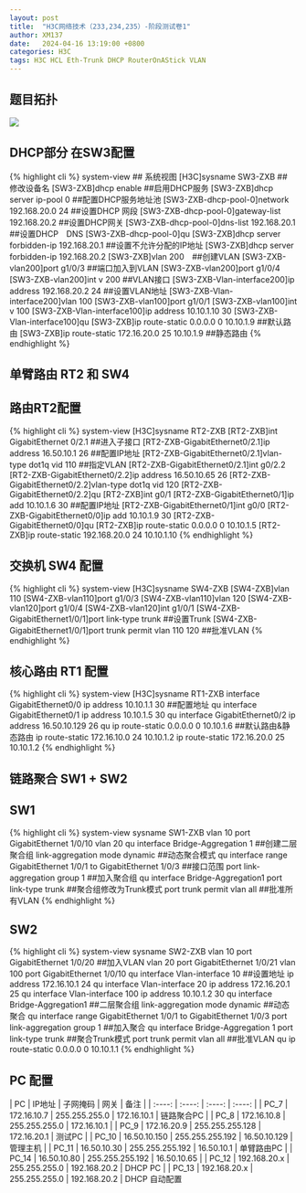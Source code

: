 ```yaml
---
layout: post
title:  "H3C网络技术（233,234,235）-阶段测试卷1"
author: XM137
date:   2024-04-16 13:19:00 +0800
categories: H3C
tags: H3C HCL Eth-Trunk DHCP RouterOnAStick VLAN
---
```

## 题目拓扑
![](https://p.ananas.chaoxing.com/star3/origin/f21c9852688a64de6fdd4807053f709b.png)

## DHCP部分 在SW3配置
{% highlight cli %}
<H3C>system-view ## 系统视图
[H3C]sysname SW3-ZXB ## 修改设备名
[SW3-ZXB]dhcp enable ##启用DHCP服务
[SW3-ZXB]dhcp server ip-pool 0 ##配置DHCP服务地址池
[SW3-ZXB-dhcp-pool-0]network 192.168.20.0 24 ##设置DHCP 网段
[SW3-ZXB-dhcp-pool-0]gateway-list 192.168.20.2 ##设置DHCP网关
[SW3-ZXB-dhcp-pool-0]dns-list 192.168.20.1 ##设置DHCP　DNS
[SW3-ZXB-dhcp-pool-0]qu
[SW3-ZXB]dhcp server forbidden-ip 192.168.20.1 ##设置不允许分配的IP地址
[SW3-ZXB]dhcp server forbidden-ip 192.168.20.2
[SW3-ZXB]vlan 200　##创建VLAN
[SW3-ZXB-vlan200]port g1/0/3 ##端口加入到VLAN
[SW3-ZXB-vlan200]port g1/0/4
[SW3-ZXB-vlan200]int v 200 ##VLAN接口
[SW3-ZXB-Vlan-interface200]ip address 192.168.20.2 24 ##设置VLAN地址
[SW3-ZXB-Vlan-interface200]vlan 100
[SW3-ZXB-vlan100]port g1/0/1
[SW3-ZXB-vlan100]int v 100
[SW3-ZXB-Vlan-interface100]ip address 10.10.1.10 30
[SW3-ZXB-Vlan-interface100]qu
[SW3-ZXB]ip route-static 0.0.0.0 0 10.10.1.9 ##默认路由
[SW3-ZXB]ip route-static 172.16.20.0 25 10.10.1.9 ##静态路由
{% endhighlight %}

## 单臂路由 RT2 和 SW4
## 路由RT2配置
{% highlight cli %}
<H3C>system-view 
[H3C]sysname RT2-ZXB
[RT2-ZXB]int GigabitEthernet 0/2.1 ##进入子接口
[RT2-ZXB-GigabitEthernet0/2.1]ip address 16.50.10.1 26 ##配置IP地址
[RT2-ZXB-GigabitEthernet0/2.1]vlan-type dot1q vid 110 ##指定VLAN
[RT2-ZXB-GigabitEthernet0/2.1]int g0/2.2
[RT2-ZXB-GigabitEthernet0/2.2]ip address 16.50.10.65 26
[RT2-ZXB-GigabitEthernet0/2.2]vlan-type dot1q vid 120
[RT2-ZXB-GigabitEthernet0/2.2]qu
[RT2-ZXB]int g0/1
[RT2-ZXB-GigabitEthernet0/1]ip add 10.10.1.6 30 ##配置IP地址
[RT2-ZXB-GigabitEthernet0/1]int g0/0
[RT2-ZXB-GigabitEthernet0/0]ip add 10.10.1.9 30
[RT2-ZXB-GigabitEthernet0/0]qu
[RT2-ZXB]ip route-static 0.0.0.0 0 10.10.1.5
[RT2-ZXB]ip route-static 192.168.20.0 24 10.10.1.10
{% endhighlight %}
## 交换机 SW4 配置
{% highlight cli %}
<H3C>system-view 
[H3C]sysname SW4-ZXB
[SW4-ZXB]vlan 110
[SW4-ZXB-vlan110]port g1/0/3
[SW4-ZXB-vlan110]vlan 120
[SW4-ZXB-vlan120]port g1/0/4
[SW4-ZXB-vlan120]int g1/0/1
[SW4-ZXB-GigabitEthernet1/0/1]port link-type trunk ##设置Trunk
[SW4-ZXB-GigabitEthernet1/0/1]port trunk permit vlan 110 120 ##批准VLAN
{% endhighlight %}

## 核心路由 RT1 配置
{% highlight cli %}
<H3C>system-view 
[H3C]sysname RT1-ZXB
interface GigabitEthernet0/0
ip address 10.10.1.1 30 ##配置地址
qu
interface GigabitEthernet0/1
ip address 10.10.1.5 30
qu
interface GigabitEthernet0/2
ip address 16.50.10.129 26
qu
ip route-static 0.0.0.0 0 10.10.1.6 ##默认路由&静态路由
ip route-static 172.16.10.0 24 10.10.1.2
ip route-static 172.16.20.0 25 10.10.1.2
{% endhighlight %}

## 链路聚合 SW1 + SW2
## SW1
{% highlight cli %}
system-view 
sysname SW1-ZXB
vlan 10
port GigabitEthernet 1/0/10
vlan 20
qu
interface Bridge-Aggregation 1 ##创建二层聚合组
link-aggregation mode dynamic ##动态聚合模式
qu
interface range GigabitEthernet 1/0/1 to GigabitEthernet 1/0/3 ##接口范围
port link-aggregation group 1 ##加入聚合组
qu
interface Bridge-Aggregation1
port link-type trunk ##聚合组修改为Trunk模式
port trunk permit vlan all ##批准所有VLAN
{% endhighlight %}

## SW2
{% highlight cli %}
system-view 
sysname SW2-ZXB
vlan 10
port GigabitEthernet 1/0/20 ##加入VLAN
vlan 20
port GigabitEthernet 1/0/21
vlan 100
port GigabitEthernet 1/0/10
qu
interface Vlan-interface 10 ##设置地址
ip address 172.16.10.1 24
qu
interface Vlan-interface 20
ip address 172.16.20.1 25
qu
interface Vlan-interface 100
ip address 10.10.1.2 30
qu
interface Bridge-Aggregation1 ##二层聚合组
link-aggregation mode dynamic ##动态聚合
qu
interface range GigabitEthernet 1/0/1 to GigabitEthernet 1/0/3
port link-aggregation group 1 ##加入聚合
qu
interface Bridge-Aggregation 1
port link-type trunk ##聚合Trunk模式
port trunk permit vlan all ##批准VLAN
qu
ip route-static 0.0.0.0 0 10.10.1.1
{% endhighlight %}


## PC 配置

|     PC      |    IP地址    |       子网掩码     |      网关     |     备注     |
|    :----:   |    :----:    |   :----:          |  :----:       |
|    PC_7     | 172.16.10.7  |   255.255.255.0   |  172.16.10.1  |  链路聚合PC  |
|    PC_8     | 172.16.10.8  |   255.255.255.0   |  172.16.10.1  |
|    PC_9     | 172.16.20.9  |  255.255.255.128  |  172.16.20.1  |    测试PC    |
|    PC_10    | 16.50.10.150 |  255.255.255.192  |  16.50.10.129 |   管理主机    |
|    PC_11    | 16.50.10.30  |  255.255.255.192  |   16.50.10.1  |  单臂路由PC   |
|    PC_14    | 16.50.10.80  |  255.255.255.192  |  16.50.10.65  |
|    PC_12    | 192.168.20.x |  255.255.255.0    |  192.168.20.2 |   DHCP PC    |
|    PC_13    | 192.168.20.x |  255.255.255.0    |  192.168.20.2 |   DHCP 自动配置